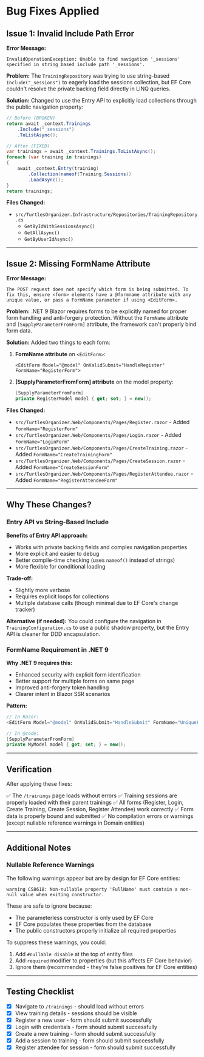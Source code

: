 # Bug Fixes Applied

## Issue 1: Invalid Include Path Error

**Error Message:**
```
InvalidOperationException: Unable to find navigation '_sessions' specified in string based include path '_sessions'.
```

**Problem:**
The `TrainingRepository` was trying to use string-based `Include("_sessions")` to eagerly load the sessions collection, but EF Core couldn't resolve the private backing field directly in LINQ queries.

**Solution:**
Changed to use the Entry API to explicitly load collections through the public navigation property:

```csharp
// Before (BROKEN)
return await _context.Trainings
    .Include("_sessions")
    .ToListAsync();

// After (FIXED)
var trainings = await _context.Trainings.ToListAsync();
foreach (var training in trainings)
{
    await _context.Entry(training)
        .Collection(nameof(Training.Sessions))
        .LoadAsync();
}
return trainings;
```

**Files Changed:**
- `src/TurtlesOrganizer.Infrastructure/Repositories/TrainingRepository.cs`
  - `GetByIdWithSessionsAsync()`
  - `GetAllAsync()`
  - `GetByUserIdAsync()`

---

## Issue 2: Missing FormName Attribute

**Error Message:**
```
The POST request does not specify which form is being submitted. To fix this, ensure <form> elements have a @formname attribute with any unique value, or pass a FormName parameter if using <EditForm>.
```

**Problem:**
.NET 9 Blazor requires forms to be explicitly named for proper form handling and anti-forgery protection. Without the `FormName` attribute and `[SupplyParameterFromForm]` attribute, the framework can't properly bind form data.

**Solution:**
Added two things to each form:

1. **FormName attribute** on `<EditForm>`:
   ```razor
   <EditForm Model="@model" OnValidSubmit="HandleRegister" FormName="RegisterForm">
   ```

2. **[SupplyParameterFromForm] attribute** on the model property:
   ```csharp
   [SupplyParameterFromForm]
   private RegisterModel model { get; set; } = new();
   ```

**Files Changed:**
- `src/TurtlesOrganizer.Web/Components/Pages/Register.razor` - Added `FormName="RegisterForm"`
- `src/TurtlesOrganizer.Web/Components/Pages/Login.razor` - Added `FormName="LoginForm"`
- `src/TurtlesOrganizer.Web/Components/Pages/CreateTraining.razor` - Added `FormName="CreateTrainingForm"`
- `src/TurtlesOrganizer.Web/Components/Pages/CreateSession.razor` - Added `FormName="CreateSessionForm"`
- `src/TurtlesOrganizer.Web/Components/Pages/RegisterAttendee.razor` - Added `FormName="RegisterAttendeeForm"`

---

## Why These Changes?

### Entry API vs String-Based Include

**Benefits of Entry API approach:**
- Works with private backing fields and complex navigation properties
- More explicit and easier to debug
- Better compile-time checking (uses `nameof()` instead of strings)
- More flexible for conditional loading

**Trade-off:**
- Slightly more verbose
- Requires explicit loops for collections
- Multiple database calls (though minimal due to EF Core's change tracker)

**Alternative (if needed):**
You could configure the navigation in `TrainingConfiguration.cs` to use a public shadow property, but the Entry API is cleaner for DDD encapsulation.

### FormName Requirement in .NET 9

**Why .NET 9 requires this:**
- Enhanced security with explicit form identification
- Better support for multiple forms on same page
- Improved anti-forgery token handling
- Clearer intent in Blazor SSR scenarios

**Pattern:**
```csharp
// In Razor:
<EditForm Model="@model" OnValidSubmit="HandleSubmit" FormName="UniqueFormName">

// In @code:
[SupplyParameterFromForm]
private MyModel model { get; set; } = new();
```

---

## Verification

After applying these fixes:

✅ The `/trainings` page loads without errors
✅ Training sessions are properly loaded with their parent trainings
✅ All forms (Register, Login, Create Training, Create Session, Register Attendee) work correctly
✅ Form data is properly bound and submitted
✅ No compilation errors or warnings (except nullable reference warnings in Domain entities)

---

## Additional Notes

### Nullable Reference Warnings

The following warnings appear but are by design for EF Core entities:

```
warning CS8618: Non-nullable property 'FullName' must contain a non-null value when exiting constructor.
```

These are safe to ignore because:
- The parameterless constructor is only used by EF Core
- EF Core populates these properties from the database
- The public constructors properly initialize all required properties

To suppress these warnings, you could:
1. Add `#nullable disable` at the top of entity files
2. Add `required` modifier to properties (but this affects EF Core behavior)
3. Ignore them (recommended - they're false positives for EF Core entities)

---

## Testing Checklist

- [x] Navigate to `/trainings` - should load without errors
- [x] View training details - sessions should be visible
- [x] Register a new user - form should submit successfully
- [x] Login with credentials - form should submit successfully
- [x] Create a new training - form should submit successfully
- [x] Add a session to training - form should submit successfully
- [x] Register attendee for session - form should submit successfully
